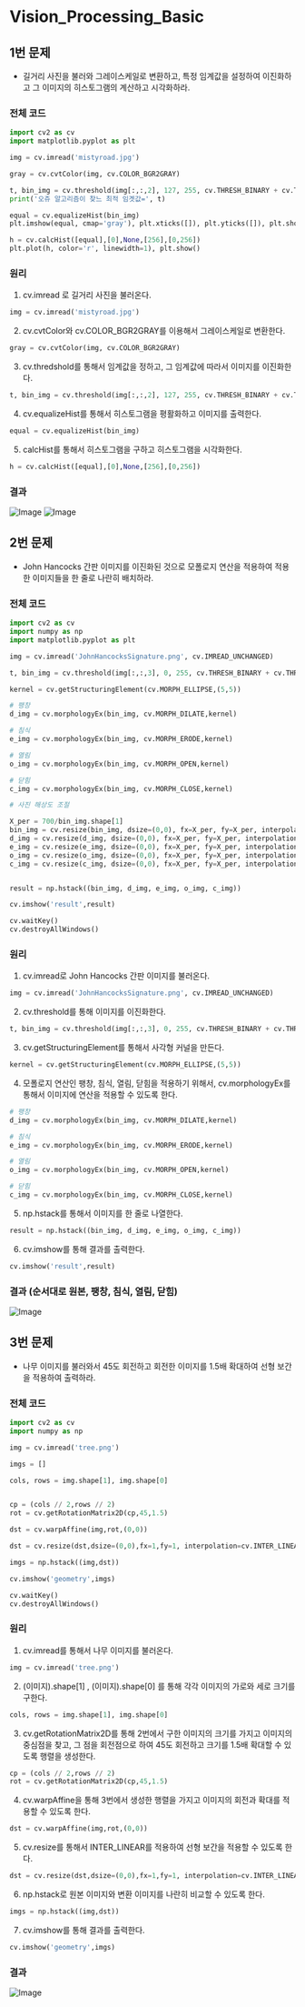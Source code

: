 # Vision_Processing_Basic

## 1번 문제
* 길거리 사진을 불러와 그레이스케일로 변환하고, 특정 임계값을 설정하여 이진화하고 그 이미지의 히스토그램의 계산하고 시각화하라.
### 전체 코드
```python
import cv2 as cv
import matplotlib.pyplot as plt

img = cv.imread('mistyroad.jpg')

gray = cv.cvtColor(img, cv.COLOR_BGR2GRAY)

t, bin_img = cv.threshold(img[:,:,2], 127, 255, cv.THRESH_BINARY + cv.THRESH_OTSU)
print('오쥬 알고리즘이 찾느 최적 임곗값=', t)

equal = cv.equalizeHist(bin_img)
plt.imshow(equal, cmap='gray'), plt.xticks([]), plt.yticks([]), plt.show()

h = cv.calcHist([equal],[0],None,[256],[0,256])
plt.plot(h, color='r', linewidth=1), plt.show()
```
### 원리
1. cv.imread 로 길거리 사진을 불러온다.
```python
img = cv.imread('mistyroad.jpg')
```
2. cv.cvtColor와 cv.COLOR_BGR2GRAY를 이용해서 그레이스케일로 변환한다.
```python
gray = cv.cvtColor(img, cv.COLOR_BGR2GRAY)
```
3. cv.thredshold를 통해서 임계값을 정하고, 그 임계값에 따라서 이미지를 이진화한다.
```python
t, bin_img = cv.threshold(img[:,:,2], 127, 255, cv.THRESH_BINARY + cv.THRESH_OTSU)
```
4. cv.equalizeHist를 통해서 히스토그램을 평활화하고 이미지를 출력한다.
```python
equal = cv.equalizeHist(bin_img)
```
5. calcHist를 통해서 히스토그램을 구하고 히스토그램을 시각화한다.
```python
h = cv.calcHist([equal],[0],None,[256],[0,256])
```
### 결과

![Image](https://github.com/user-attachments/assets/faafaef2-a1af-4d7d-bb82-b85bf88a5138)
![Image](https://github.com/user-attachments/assets/3b355dac-e84d-451e-ac87-00d5f737bdcc)


## 2번 문제
* John Hancocks 간판 이미지를 이진화된 것으로 모폴로지 연산을 적용하여 적용한 이미지들을 한 줄로 나란히 배치하라.

### 전체 코드
```python
import cv2 as cv
import numpy as np
import matplotlib.pyplot as plt

img = cv.imread('JohnHancocksSignature.png', cv.IMREAD_UNCHANGED)

t, bin_img = cv.threshold(img[:,:,3], 0, 255, cv.THRESH_BINARY + cv.THRESH_OTSU)

kernel = cv.getStructuringElement(cv.MORPH_ELLIPSE,(5,5))

# 팽창
d_img = cv.morphologyEx(bin_img, cv.MORPH_DILATE,kernel)

# 침식
e_img = cv.morphologyEx(bin_img, cv.MORPH_ERODE,kernel)

# 열림
o_img = cv.morphologyEx(bin_img, cv.MORPH_OPEN,kernel)

# 닫힘
c_img = cv.morphologyEx(bin_img, cv.MORPH_CLOSE,kernel)

# 사진 해상도 조절

X_per = 700/bin_img.shape[1]
bin_img = cv.resize(bin_img, dsize=(0,0), fx=X_per, fy=X_per, interpolation=cv.INTER_AREA)
d_img = cv.resize(d_img, dsize=(0,0), fx=X_per, fy=X_per, interpolation=cv.INTER_AREA)
e_img = cv.resize(e_img, dsize=(0,0), fx=X_per, fy=X_per, interpolation=cv.INTER_AREA)
o_img = cv.resize(o_img, dsize=(0,0), fx=X_per, fy=X_per, interpolation=cv.INTER_AREA)
c_img = cv.resize(c_img, dsize=(0,0), fx=X_per, fy=X_per, interpolation=cv.INTER_AREA)


result = np.hstack((bin_img, d_img, e_img, o_img, c_img))

cv.imshow('result',result)

cv.waitKey()
cv.destroyAllWindows()
```

### 원리
1. cv.imread로 John Hancocks 간판 이미지를 불러온다.
```python
img = cv.imread('JohnHancocksSignature.png', cv.IMREAD_UNCHANGED)
```
2. cv.threshold를 통해 이미지를 이진화한다.
```python
t, bin_img = cv.threshold(img[:,:,3], 0, 255, cv.THRESH_BINARY + cv.THRESH_OTSU)
```
3. cv.getStructuringElement를 통해서 사각형 커널을 만든다.
```python
kernel = cv.getStructuringElement(cv.MORPH_ELLIPSE,(5,5))
```
4. 모폴로지 연산인 팽창, 침식, 열림, 닫힘을 적용하기 위해서, cv.morphologyEx를 통해서 이미지에 연산을 적용할 수 있도록 한다.
```python
# 팽창
d_img = cv.morphologyEx(bin_img, cv.MORPH_DILATE,kernel)

# 침식
e_img = cv.morphologyEx(bin_img, cv.MORPH_ERODE,kernel)

# 열림
o_img = cv.morphologyEx(bin_img, cv.MORPH_OPEN,kernel)

# 닫힘
c_img = cv.morphologyEx(bin_img, cv.MORPH_CLOSE,kernel)
```
5. np.hstack를 통해서 이미지를 한 줄로 나열한다.
```python
result = np.hstack((bin_img, d_img, e_img, o_img, c_img))
```
6. cv.imshow를 통해 결과를 출력한다.
```python
cv.imshow('result',result)
```

### 결과 (순서대로 원본, 팽창, 침식, 열림, 닫힘)
![Image](https://github.com/user-attachments/assets/e06b0d93-5a4c-4110-b8bc-d1b3bb018074)

## 3번 문제
* 나무 이미지를 불러와서 45도 회전하고 회전한 이미지를 1.5배 확대하여 선형 보간을 적용하여 출력하라.
### 전체 코드
```python
import cv2 as cv
import numpy as np

img = cv.imread('tree.png')

imgs = []

cols, rows = img.shape[1], img.shape[0]


cp = (cols // 2,rows // 2)
rot = cv.getRotationMatrix2D(cp,45,1.5)

dst = cv.warpAffine(img,rot,(0,0))

dst = cv.resize(dst,dsize=(0,0),fx=1,fy=1, interpolation=cv.INTER_LINEAR)

imgs = np.hstack((img,dst))

cv.imshow('geometry',imgs)

cv.waitKey()
cv.destroyAllWindows()
```
### 원리
1. cv.imread를 통해서 나무 이미지를 불러온다.
```python
img = cv.imread('tree.png')
```
2. (이미지).shape[1] , (이미지).shape[0] 를 통해 각각 이미지의 가로와 세로 크기를 구한다.
```python
cols, rows = img.shape[1], img.shape[0]
```
3. cv.getRotationMatrix2D를 통해 2번에서 구한 이미지의 크기를 가지고 이미지의 중심점을 찾고, 그 점을 회전점으로 하여 45도 회전하고 크기를 1.5배 확대할 수 있도록 행렬을 생성한다.
```python
cp = (cols // 2,rows // 2)
rot = cv.getRotationMatrix2D(cp,45,1.5)
```
4. cv.warpAffine을 통해 3번에서 생성한 행렬을 가지고 이미지의 회전과 확대를 적용할 수 있도록 한다.
```python
dst = cv.warpAffine(img,rot,(0,0))
```
5. cv.resize를 통해서 INTER_LINEAR를 적용하여 선형 보간을 적용할 수 있도록 한다.
```python
dst = cv.resize(dst,dsize=(0,0),fx=1,fy=1, interpolation=cv.INTER_LINEAR)
```
6. np.hstack로 원본 이미지와 변환 이미지를 나란히 비교할 수 있도록 한다.
```python
imgs = np.hstack((img,dst))
```
7. cv.imshow를 통해 결과를 출력한다.
```python
cv.imshow('geometry',imgs)
```
### 결과
![Image](https://github.com/user-attachments/assets/2fe278c0-7dcc-4ed7-b3f3-bac4fd659254)

